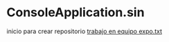 # ConsoleApplication.sin
inicio para crear repositorio
[trabajo en equipo expo.txt](https://github.com/Raulsc87/ConsoleApplication.sin/files/11392452/trabajo.en.equipo.expo.txt)
